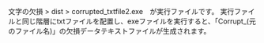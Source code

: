 文字の欠損 > dist > corrupted_txtfile2.exe　が実行ファイルです。
実行ファイルと同じ階層にtxtファイルを配置し、exeファイルを実行すると、「Corrupt_(元のファイル名)」の欠損データテキストファイルが生成されます。
